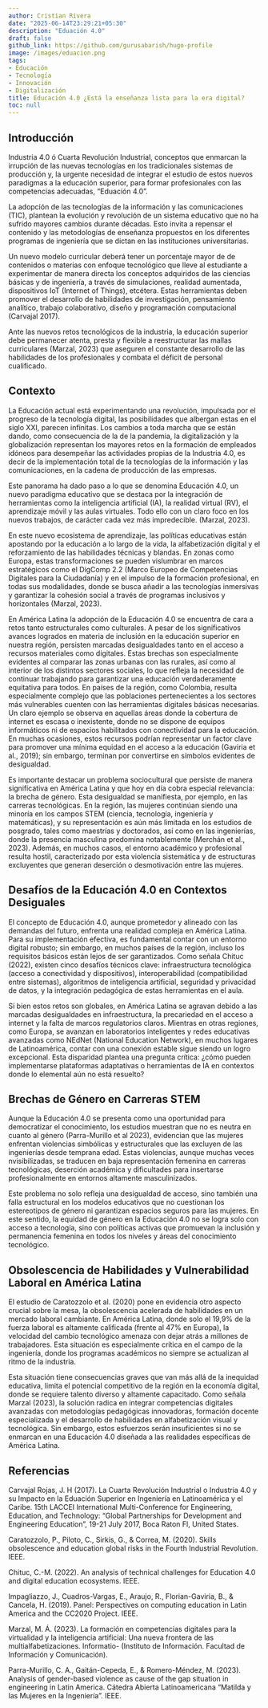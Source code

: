 ```yaml
---
author: Cristian Rivera
date: "2025-06-14T23:29:21+05:30"
description: "Eduación 4.0"
draft: false
github_link: https://github.com/gurusabarish/hugo-profile
image: /images/eduacion.png
tags:
- Educación
- Tecnología
- Innovación
- Digitalización
title: Educación 4.0 ¿Está la enseñanza lista para la era digital?
toc: null
---
```


## Introducción

Industria 4.0 ó Cuarta Revolución Industrial, conceptos que enmarcan la
irrupción de las nuevas tecnologías en los tradicionales sistemas de producción y, la urgente
necesidad de integrar el estudio de estos nuevos paradigmas a la educación superior, para formar profesionales con las competencias adecuadas, “Eduación 4.0”.

La adopción de las tecnologías de la información y las comunicaciones (TIC), plantean la
evolución y revolución de un sistema educativo que no ha sufrido mayores cambios durante
décadas. Esto invita a repensar el contenido y las metodologías de enseñanza propuestos en
los diferentes programas de ingeniería que se dictan en las instituciones universitarias.

Un nuevo modelo curricular deberá tener un porcentaje mayor de de contenidos o materias
con enfoque tecnológico que lleve al estudiante a experimentar de manera directa los
conceptos adquiridos de las ciencias básicas y de ingeniería, a través de simulaciones,
realidad aumentada, dispositivos IoT (Internet of Things), etcétera. Estas herramientas deben
promover el desarrollo de habilidades de investigación, pensamiento analítico, trabajo
colaborativo, diseño y programación computacional (Carvajal 2017).

Ante las nuevos retos tecnológicos de la industria, la educación superior debe permanecer
atenta, presta y flexible a reestructurar las mallas curriculares (Marzal, 2023) que aseguren el constante
desarrollo de las habilidades de los profesionales y combata el déficit de personal cualificado.


## Contexto

La Educación actual está experimentando una revolución, impulsada por el progreso de la
tecnología digital, las posibilidades que albergan estas en el siglo XXI, parecen infinitas. Los
cambios a toda marcha que se están dando, como consecuencia de la de la pandemia, la
digitalización y la globalización representan los mayores retos en la formación de empleados
idóneos para desempeñar las actividades propias de la Industria 4.0, es decir de la
implementación total de la tecnologías de la información y las comunicaciones, en la cadena de
producción de las empresas.

Este panorama ha dado paso a lo que se denomina Educación 4.0, un nuevo paradigma
educativo que se destaca por la integración de herramientas como la inteligencia artificial (IA), la
realidad virtual (RV), el aprendizaje móvil y las aulas virtuales. Todo ello con un claro foco en
los nuevos trabajos, de carácter cada vez más impredecible. (Marzal, 2023).

En este nuevo ecosistema de aprendizaje, las políticas educativas están apostando por la
educación a lo largo de la vida, la alfabetización digital y el reforzamiento de las habilidades
técnicas y blandas. En zonas como Europa, estas transformaciones se pueden vislumbrar en
marcos estratégicos como el DigComp 2.2 (Marco Europeo de Competencias Digitales para la
Ciudadanía) y en el impulso de la formación profesional, en todas sus modalidades, donde se
busca añadir a las tecnologías inmersivas y garantizar la cohesión social a través de programas
inclusivos y horizontales (Marzal, 2023).

En América Latina la adopción de la Educación 4.0 se encuentra de cara a retos tanto
estructurales como culturales. A pesar de los significativos avances logrados en materia de
inclusión en la educación superior en nuestra región, persisten marcadas desigualdades tanto en
el acceso a recursos materiales como digitales. Estas brechas son especialmente evidentes al
comparar las zonas urbanas con las rurales, así como al interior de los distintos sectores sociales,
lo que refleja la necesidad de continuar trabajando para garantizar una educación verdaderamente
equitativa para todos. En países de la región, como Colombia, resulta especialmente complejo
que las poblaciones pertenecientes a los sectores más vulnerables cuenten con las herramientas
digitales básicas necesarias. Un claro ejemplo se observa en aquellas áreas donde la cobertura de
internet es escasa o inexistente, donde no se dispone de equipos informáticos ni de espacios
habilitados con conectividad para la educación. En muchas ocasiones, estos recursos podrían
representar un factor clave para promover una mínima equidad en el acceso a la educación
(Gaviria et al., 2019); sin embargo, terminan por convertirse en símbolos evidentes de
desigualdad.

Es importante destacar un problema sociocultural que persiste de manera significativa en
América Latina y que hoy en día cobra especial relevancia: la brecha de género. Esta desigualdad
se manifiesta, por ejemplo, en las carreras tecnológicas. En la región, las mujeres continúan
siendo una minoría en los campos STEM (ciencia, tecnología, ingeniería y matemáticas), y su
representación es aún más limitada en los estudios de posgrado, tales como maestrías y
doctorados, así como en las ingenierías, donde la presencia masculina predomina notablemente
(Merchán et al., 2023). Además, en muchos casos, el entorno académico y profesional resulta
hostil, caracterizado por esta violencia sistemática y de estructuras excluyentes que generan
deserción o desmotivación entre las mujeres.


## Desafíos de la Educación 4.0 en Contextos Desiguales

El concepto de Educación 4.0, aunque prometedor y alineado con las demandas del
futuro, enfrenta una realidad compleja en América Latina. Para su implementación efectiva, es
fundamental contar con un entorno digital robusto; sin embargo, en muchos países de la región,
incluso los requisitos básicos están lejos de ser garantizados. Como señala Chituc (2022), existen
cinco desafíos técnicos clave: infraestructura tecnológica (acceso a conectividad y dispositivos),
interoperabilidad (compatibilidad entre sistemas), algoritmos de inteligencia artificial, seguridad
y privacidad de datos, y la integración pedagógica de estas herramientas en el aula.

Si bien estos retos son globales, en América Latina se agravan debido a las marcadas
desigualdades en infraestructura, la precariedad en el acceso a internet y la falta de marcos
regulatorios claros. Mientras en otras regiones, como Europa, se avanzan en laboratorios
inteligentes y redes educativas avanzadas como NEdNet (National Education Network), en
muchos lugares de Latinoamérica, contar con una conexión estable sigue siendo un logro
excepcional. Esta disparidad plantea una pregunta crítica: ¿cómo pueden implementarse
plataformas adaptativas o herramientas de IA en contextos donde lo elemental aún no está
resuelto?


## Brechas de Género en Carreras STEM

Aunque la Educación 4.0 se presenta como una oportunidad para democratizar el
conocimiento, los estudios muestran que no es neutra en cuanto al género (Parra-Murillo et al 2023), evidencian que las mujeres enfrentan violencias simbólicas y estructurales que las
excluyen de las ingenierías desde temprana edad. Estas violencias, aunque muchas veces nvisibilizadas, se traducen en baja representación femenina en carreras tecnológicas, deserción
académica y dificultades para insertarse profesionalmente en entornos altamente masculinizados.

Este problema no solo refleja una desigualdad de acceso, sino también una falla
estructural en los modelos educativos que no cuestionan los estereotipos de género ni garantizan
espacios seguros para las mujeres. En este sentido, la equidad de género en la Educación 4.0 no
se logra solo con acceso a tecnología, sino con políticas activas que promuevan la inclusión y
permanencia femenina en todos los niveles y áreas del conocimiento tecnológico.


## Obsolescencia de Habilidades y Vulnerabilidad Laboral en América Latina

El estudio de Caratozzolo et al. (2020) pone en evidencia otro aspecto crucial sobre la
mesa, la obsolescencia acelerada de habilidades en un mercado laboral cambiante. En América
Latina, donde solo el 19,9% de la fuerza laboral es altamente calificada (frente al 47% en
Europa), la velocidad del cambio tecnológico amenaza con dejar atrás a millones de trabajadores.
Esta situación es especialmente crítica en el campo de la ingeniería, donde los programas
académicos no siempre se actualizan al ritmo de la industria.

Esta situación tiene consecuencias graves que van más allá de la inequidad educativa,
limita el potencial competitivo de la región en la economía digital, donde se requiere talento
diverso y altamente capacitado. Como señala Marzal (2023), la solución radica en integrar
competencias digitales avanzadas con metodologías pedagógicas innovadoras, formación
docente especializada y el desarrollo de habilidades en alfabetización visual y tecnológica. Sin
embargo, estos esfuerzos serán insuficientes si no se enmarcan en una Educación 4.0 diseñada a
las realidades específicas de América Latina.


## Referencias

Carvajal Rojas, J. H (2017). La Cuarta Revolución Industrial o Industria 4.0 y su
Impacto en la Eduación Superior en Ingeniería en Latinoamérica y el Caribe. 15th
LACCEI International Multi-Conference for Engineering, Education, and Technology:
“Global Partnerships for Development and Engineering Education”, 19-21 July 2017,
Boca Raton Fl, United States.

Caratozzolo, P., Piloto, C., Sirkis, G., & Correa, M. (2020). Skills obsolescence and education
global risks in the Fourth Industrial Revolution. IEEE.

Chituc, C.-M. (2022). An analysis of technical challenges for Education 4.0 and digital
education ecosystems. IEEE.

Impagliazzo, J., Cuadros-Vargas, E., Araujo, R., Florian-Gaviria, B., & Cancela, H. (2019).
Panel: Perspectives on computing education in Latin America and the CC2020 Project.
IEEE.

Marzal, M. Á. (2023). La formación en competencias digitales para la virtualidad y la
inteligencia artificial: Una nueva frontera de las multialfabetizaciones. Informatio-
(Instituto de Información. Facultad de Información y Comunicación).

Parra-Murillo, C. A., Gaitán-Cepeda, E., & Romero-Méndez, M. (2023). Analysis of
gender-based violence as cause of the gap situation in engineering in Latin America. Cátedra
Abierta Latinoamericana “Matilda y las Mujeres en la Ingeniería”. IEEE.


